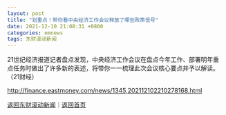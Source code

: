 ```yaml
---
layout: post
title: "划重点！带你看中央经济工作会议释放了哪些政策信号"
date: 2021-12-10 21:08:31 +0800
categories: emnews
tags: 东财滚动新闻
---
```


21世纪经济报道记者盘点发现，中央经济工作会议在盘点今年工作、部署明年重点任务时做出了许多新的表述，将带你一一梳理此次会议核心要点并予以解读。（21财经）

<http://finance.eastmoney.com/news/1345,202112102210278168.html>

[返回东财滚动新闻](//finews.withounder.com/emnews/)｜[返回首页](//finews.withounder.com/)